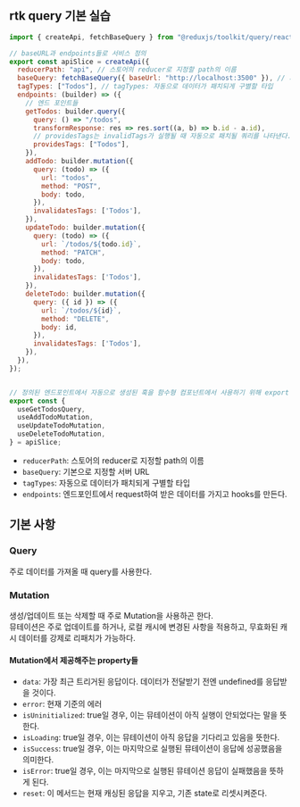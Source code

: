 ## rtk query 기본 실습

```js
import { createApi, fetchBaseQuery } from "@reduxjs/toolkit/query/react";

// baseURL과 endpoints들로 서비스 정의
export const apiSlice = createApi({
  reducerPath: "api", // 스토어의 reducer로 지정할 path의 이름
  baseQuery: fetchBaseQuery({ baseUrl: "http://localhost:3500" }), // 기본으로 지정할 서버 URL
  tagTypes: ["Todos"], // tagTypes: 자동으로 데이터가 패치되게 구별할 타입
  endpoints: (builder) => ({
    // 엔드 포인트들
    getTodos: builder.query({
      query: () => "/todos",
      transformResponse: res => res.sort((a, b) => b.id - a.id),
      // providesTags는 invalidTags가 실행될 때 자동으로 패치될 쿼리를 나타낸다.
      providesTags: ["Todos"],
    }),
    addTodo: builder.mutation({
      query: (todo) => ({
        url: "todos",
        method: "POST",
        body: todo,
      }),
      invalidatesTags: ['Todos'],
    }),
    updateTodo: builder.mutation({
      query: (todo) => ({
        url: `/todos/${todo.id}`,
        method: "PATCH",
        body: todo,
      }),
      invalidatesTags: ['Todos'],
    }),
    deleteTodo: builder.mutation({
      query: ({ id }) => ({
        url: `/todos/${id}`,
        method: "DELETE",
        body: id,
      }),
      invalidatesTags: ['Todos'],
    }),
  }),
});


// 정의된 엔드포인트에서 자동으로 생성된 훅을 함수형 컴포넌트에서 사용하기 위해 export
export const {
  useGetTodosQuery,
  useAddTodoMutation,
  useUpdateTodoMutation,
  useDeleteTodoMutation,
} = apiSlice;
```

* `reducerPath`: 스토어의 reducer로 지정할 path의 이름
* `baseQuery`: 기본으로 지정할 서버 URL
* `tagTypes`: 자동으로 데이터가 패치되게 구별할 타입
* `endpoints`: 엔드포인트에서 request하여 받은 데이터를 가지고 hooks를 만든다.


## 기본 사항

### Query

주로 데이터를 가져올 때 query를 사용한다.

### Mutation

생성/업데이트 또는 삭제할 때 주로 Mutation을 사용하곤 한다.  
뮤테이션은 주로 업데이트를 하거나, 로컬 캐시에 변경된 사항을 적용하고, 무효화된 캐시 데이터를 강제로 리패치가 가능하다.

#### Mutation에서 제공해주는 property들

* `data`: 가장 최근 트리거된 응답이다. 데이터가 전달받기 전엔 undefined를 응답받을 것이다.
* `error`: 현재 기준의 에러
* `isUninitialized`: true일 경우, 이는 뮤테이션이 아직 실행이 안되었다는 말을 뜻한다.
* `isLoading`: true일 경우, 이는 뮤테이션이 아직 응답을 기다리고 있음을 뜻한다.
* `isSuccess`: true일 경우, 이는 마지막으로 실행된 뮤테이션이 응답에 성공했음을 의미한다.
* `isError`: true일 경우, 이는 마지막으로 실행된 뮤테이션 응답이 실패했음을 뜻하게 된다.
* `reset`: 이 메서드는 현재 캐싱된 응답을 지우고, 기존 state로 리셋시켜준다.
